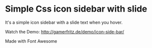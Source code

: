 Simple Css icon sidebar with slide
=============

It's a simple icon sidebar with a slide text when you hover.

Watch the Demo: http://gamerfritz.de/demo/icon-side-bar/

Made with Font Awesome
